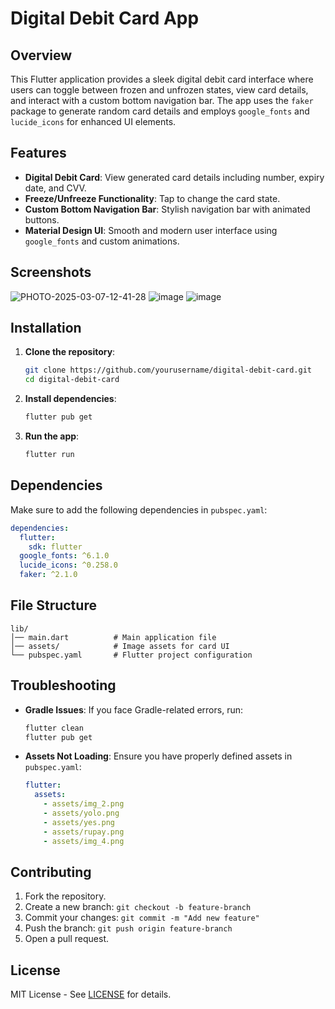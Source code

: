 # Digital Debit Card App

## Overview
This Flutter application provides a sleek digital debit card interface where users can toggle between frozen and unfrozen states, view card details, and interact with a custom bottom navigation bar. The app uses the `faker` package to generate random card details and employs `google_fonts` and `lucide_icons` for enhanced UI elements.

## Features
- **Digital Debit Card**: View generated card details including number, expiry date, and CVV.
- **Freeze/Unfreeze Functionality**: Tap to change the card state.
- **Custom Bottom Navigation Bar**: Stylish navigation bar with animated buttons.
- **Material Design UI**: Smooth and modern user interface using `google_fonts` and custom animations.

## Screenshots
![PHOTO-2025-03-07-12-41-28](https://github.com/user-attachments/assets/649d145d-3819-4d4e-8f46-fea66962fec0)
![image](https://github.com/user-attachments/assets/5a24a155-59f5-4732-894c-af1a965becf0)
![image](https://github.com/user-attachments/assets/262f8ca4-de0c-4c39-a5d8-6fe8b93d67ef)




## Installation
1. **Clone the repository**:
   ```sh
   git clone https://github.com/yourusername/digital-debit-card.git
   cd digital-debit-card
   ```

2. **Install dependencies**:
   ```sh
   flutter pub get
   ```

3. **Run the app**:
   ```sh
   flutter run
   ```

## Dependencies
Make sure to add the following dependencies in `pubspec.yaml`:
```yaml
dependencies:
  flutter:
    sdk: flutter
  google_fonts: ^6.1.0
  lucide_icons: ^0.258.0
  faker: ^2.1.0
```

## File Structure
```
lib/
│── main.dart          # Main application file
│── assets/            # Image assets for card UI
└── pubspec.yaml       # Flutter project configuration
```

## Troubleshooting
- **Gradle Issues**: If you face Gradle-related errors, run:
  ```sh
  flutter clean
  flutter pub get
  ```
- **Assets Not Loading**: Ensure you have properly defined assets in `pubspec.yaml`:
  ```yaml
  flutter:
    assets:
      - assets/img_2.png
      - assets/yolo.png
      - assets/yes.png
      - assets/rupay.png
      - assets/img_4.png
  ```

## Contributing
1. Fork the repository.
2. Create a new branch: `git checkout -b feature-branch`
3. Commit your changes: `git commit -m "Add new feature"`
4. Push the branch: `git push origin feature-branch`
5. Open a pull request.

## License
MIT License - See [LICENSE](LICENSE) for details.

